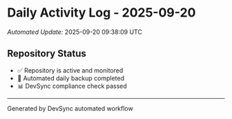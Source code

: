 # Daily Activity Log - 2025-09-20

*Automated Update:* 2025-09-20 09:38:09 UTC

## Repository Status
- ✅ Repository is active and monitored
- 🔄 Automated daily backup completed
- 📊 DevSync compliance check passed

---
Generated by DevSync automated workflow
